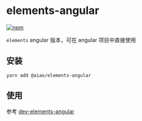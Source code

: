 # elements-angular

[![npm][shields-elements-angular]][npm-elements-angular]

`elements` angular 版本，可在 angular 项目中直接使用

## 安装

```console
yarn add @aiao/elements-angular
```

## 使用

参考 [dev-elements-angular](../../apps/dev-elements-angular)

[shields-elements-angular]: https://img.shields.io/npm/v/@aiao/elements-angular?label=&style=flat-square
[npm-elements-angular]: https://www.npmjs.com/@aiao/elements-angular
